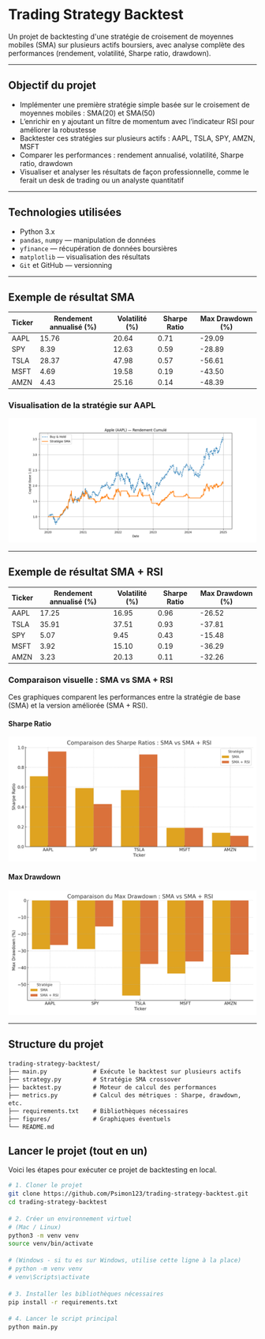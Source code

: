 # Trading Strategy Backtest

Un projet de backtesting d'une stratégie de croisement de moyennes mobiles (SMA) sur plusieurs actifs boursiers, avec analyse complète des performances (rendement, volatilité, Sharpe ratio, drawdown).

---

## Objectif du projet

- Implémenter une première stratégie simple basée sur le croisement de moyennes mobiles : SMA(20) et SMA(50)
- L’enrichir en y ajoutant un filtre de momentum avec l’indicateur RSI pour améliorer la robustesse
- Backtester ces stratégies sur plusieurs actifs : AAPL, TSLA, SPY, AMZN, MSFT
- Comparer les performances : rendement annualisé, volatilité, Sharpe ratio, drawdown
- Visualiser et analyser les résultats de façon professionnelle, comme le ferait un desk de trading ou un analyste quantitatif


---

## Technologies utilisées

- Python 3.x
- `pandas`, `numpy` — manipulation de données
- `yfinance` — récupération de données boursières
- `matplotlib` — visualisation des résultats
- `Git` et GitHub — versionning

---

## Exemple de résultat SMA

| Ticker | Rendement annualisé (%) | Volatilité (%) | Sharpe Ratio | Max Drawdown (%) |
|--------|--------------------------|----------------|---------------|------------------|
| AAPL   | 15.76                    | 20.64          | 0.71          | -29.09           |
| SPY    | 8.39                     | 12.63          | 0.59          | -28.89           |
| TSLA   | 28.37                    | 47.98          | 0.57          | -56.61           |
| MSFT   | 4.69                     | 19.58          | 0.19          | -43.50           |
| AMZN   | 4.43                     | 25.16          | 0.14          | -48.39           |

### Visualisation de la stratégie sur AAPL

![AAPL Backtest](figures/aapl_backtest.png)

---

## Exemple de résultat SMA + RSI

| Ticker | Rendement annualisé (%) | Volatilité (%) | Sharpe Ratio | Max Drawdown (%) |
|--------|--------------------------|----------------|---------------|------------------|
| AAPL   | 17.25                    | 16.95          | 0.96          | -26.52           |
| TSLA   | 35.91                    | 37.51          | 0.93          | -37.81           |
| SPY    | 5.07                     | 9.45           | 0.43          | -15.48           |
| MSFT   | 3.92                     | 15.10          | 0.19          | -36.29           |
| AMZN   | 3.23                     | 20.13          | 0.11          | -32.26           |

### Comparaison visuelle : SMA vs SMA + RSI

Ces graphiques comparent les performances entre la stratégie de base (SMA) et la version améliorée (SMA + RSI).

#### Sharpe Ratio
![Sharpe Comparison](figures/sharpe_comparaison.png)

#### Max Drawdown
![Drawdown Comparison](figures/drawdown_comparaison.png)

---

## Structure du projet

```
trading-strategy-backtest/
├── main.py             # Exécute le backtest sur plusieurs actifs
├── strategy.py         # Stratégie SMA crossover
├── backtest.py         # Moteur de calcul des performances
├── metrics.py          # Calcul des métriques : Sharpe, drawdown, etc.
├── requirements.txt    # Bibliothèques nécessaires
├── figures/            # Graphiques éventuels
└── README.md
```

## Lancer le projet (tout en un)

Voici les étapes pour exécuter ce projet de backtesting en local.

```bash
# 1. Cloner le projet
git clone https://github.com/Psimon123/trading-strategy-backtest.git
cd trading-strategy-backtest

# 2. Créer un environnement virtuel
# (Mac / Linux)
python3 -m venv venv
source venv/bin/activate

# (Windows - si tu es sur Windows, utilise cette ligne à la place)
# python -m venv venv
# venv\Scripts\activate

# 3. Installer les bibliothèques nécessaires
pip install -r requirements.txt

# 4. Lancer le script principal
python main.py
